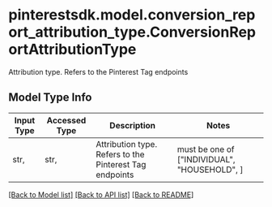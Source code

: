 # pinterestsdk.model.conversion_report_attribution_type.ConversionReportAttributionType

Attribution type. Refers to the Pinterest Tag endpoints

## Model Type Info
Input Type | Accessed Type | Description | Notes
------------ | ------------- | ------------- | -------------
str,  | str,  | Attribution type. Refers to the Pinterest Tag endpoints | must be one of ["INDIVIDUAL", "HOUSEHOLD", ] 

[[Back to Model list]](../../README.md#documentation-for-models) [[Back to API list]](../../README.md#documentation-for-api-endpoints) [[Back to README]](../../README.md)

